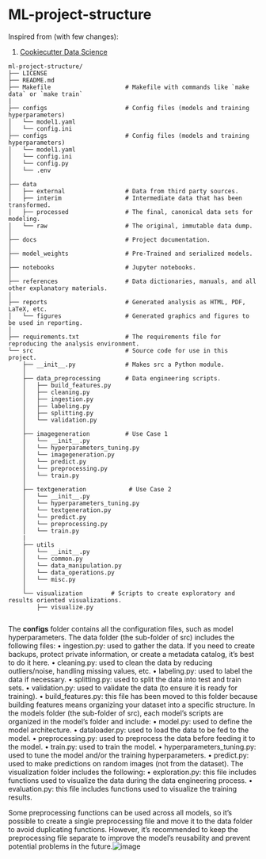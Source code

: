 # ML-project-structure

Inspired from (with few changes):
1. [Cookiecutter Data Science](http://drivendata.github.io/cookiecutter-data-science/)

```
ml-project-structure/
├── LICENSE     
├── README.md                  
├── Makefile                     # Makefile with commands like `make data` or `make train`
|
├── configs                      # Config files (models and training hyperparameters)
│   └── model1.yaml
│   └── config.ini                  
├── configs                      # Config files (models and training hyperparameters)
│   └── model1.yaml
│   └── config.ini
│   └── config.py
│   └── .env   
│
├── data                         
│   ├── external                 # Data from third party sources.
│   ├── interim                  # Intermediate data that has been transformed.
│   ├── processed                # The final, canonical data sets for modeling.
│   └── raw                      # The original, immutable data dump.
│
├── docs                         # Project documentation.
│
├── model_weights                # Pre-Trained and serialized models.
│
├── notebooks                    # Jupyter notebooks.
│
├── references                   # Data dictionaries, manuals, and all other explanatory materials.
│
├── reports                      # Generated analysis as HTML, PDF, LaTeX, etc.
│   └── figures                  # Generated graphics and figures to be used in reporting.
│
├── requirements.txt             # The requirements file for reproducing the analysis environment.
└── src                          # Source code for use in this project.
    ├── __init__.py              # Makes src a Python module.
    │
    ├── data_preprocessing       # Data engineering scripts.
    │   ├── build_features.py    
    │   ├── cleaning.py          
    │   ├── ingestion.py         
    │   ├── labeling.py          
    │   ├── splitting.py         
    │   └── validation.py        
    │
    ├── imagegeneration          # Use Case 1             
    │   └── __init__.py
    │   └── hyperparameters_tuning.py 
    │   └── imagegeneration.py
    │   └── predict.py
    │   └── preprocessing.py
    │   └── train.py
    │ 
    ├── textgeneration            # Use Case 2        
    │   └── __init__.py
    │   └── hyperparameters_tuning.py 
    │   └── textgeneration.py
    │   └── predict.py
    │   └── preprocessing.py
    │   └── train.py
    |
    ├── utils                  
    │   └── __init__.py
    │   └── common.py 
    │   └── data_manipulation.py
    │   └── data_operations.py
    │   └── misc.py   
    │
    └── visualization        # Scripts to create exploratory and results oriented visualizations.
        ├── visualize.py       
            
```

The **configs** folder contains all the configuration files, such as model hyperparameters.
The data folder (the sub-folder of src) includes the following files:
	• ingestion.py: used to gather the data. If you need to create backups, protect private information, or create a metadata catalog, it’s best to do it here.
	• cleaning.py: used to clean the data by reducing outliers/noise, handling missing values, etc.
	• labeling.py: used to label the data if necessary.
	• splitting.py: used to split the data into test and train sets.
	• validation.py: used to validate the data (to ensure it is ready for training).
	• build_features.py: this file has been moved to this folder because building features means organizing your dataset into a specific structure.
In the models folder (the sub-folder of src), each model’s scripts are organized in the model’s folder and include:
	• model.py: used to define the model architecture.
	• dataloader.py: used to load the data to be fed to the model.
	• preprocessing.py: used to preprocess the data before feeding it to the model.
	• train.py: used to train the model.
	• hyperparameters_tuning.py: used to tune the model and/or the training hyperparameters.
	• predict.py: used to make predictions on random images (not from the dataset).
The visualization folder includes the following:
	• exploration.py: this file includes functions used to visualize the data during the data engineering process.
	• evaluation.py: this file includes functions used to visualize the training results.
	
Some preprocessing functions can be used across all models, so it’s possible to create a single preprocessing file and move it to the data folder to avoid duplicating functions. However, it’s recommended to keep the preprocessing file separate to improve the model’s reusability and prevent potential problems in the future.![image](https://github.com/rajivgupta99/ml-project-structure/assets/54449411/a14c615b-ba2b-45ef-9e3a-43d1960389dd)

